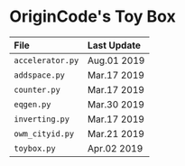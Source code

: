 # OriginCode's Toy Box

| File             | Last Update |
| :--------------- | :---------- |
| `accelerator.py` | Aug.01 2019 |
| `addspace.py`    | Mar.17 2019 |
| `counter.py`     | Mar.17 2019 |
| `eqgen.py`       | Mar.30 2019 |
| `inverting.py`   | Mar.17 2019 |
| `owm_cityid.py`  | Mar.21 2019 |
| `toybox.py`      | Apr.02 2019 |
